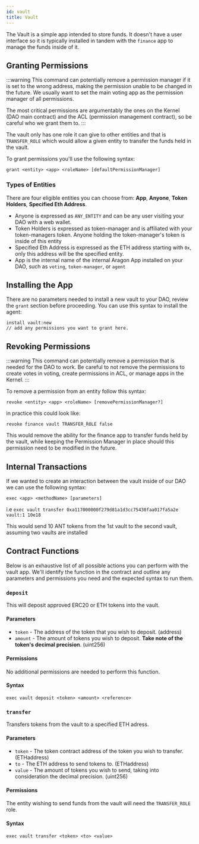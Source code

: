 ```yaml
---
id: vault
title: Vault
---
```


The Vault is a simple app intended to store funds. It doesn't have a user interface so it is typically installed in tandem with the `finance` app to manage the funds inside of it. 

## Granting Permissions

:::warning
This command can potentially remove a permission manager if it is set to the wrong address, making the permission unable to be changed in the future. We usually want to set the main voting app as the permission manager of all permissions.

The most critical permissions are argumentably the ones on the Kernel (DAO main contract) and the ACL (permission management contract), so be careful who we grant them to.
:::

The vault only has one role it can give to other entities and that is `TRANSFER_ROLE` which would allow a given entity to transfer the funds held in the vault.

To grant permissions you'll use the following syntax:

`grant <entity> <app> <roleName> [defaultPermissionManager]`

### Types of Entities

There are four eligible entities you can choose from: **App**, **Anyone**, **Token Holders**, **Specified Eth Address**.

- Anyone is expressed as `ANY_ENTITY` and can be any user visiting your DAO with a web wallet.
- Token Holders is expressed as token-manager and is affiliated with your token-managers token. Anyone holding the token-manager's token is inside of this entity
- Specified Eth Address is expressed as the ETH address starting with `0x`, only this address will be the specified entity.
- App is the internal name of the internal Aragon App installed on your DAO, such as `voting`, `token-manager`, or `agent`

## Installing the App

There are no parameters needed to install a new vault to your DAO, review the `grant` section before proceeding. You can use this syntax to install the agent:

```
install vault:new
// add any permissions you want to grant here.
```

## Revoking Permissions

:::warning
 This command can potentially remove a permission that is needed for the DAO to work. Be careful to not remove the permissions to create votes in voting, create permissions in ACL, or manage apps in the Kernel.
:::

To remove a permission from an entity follow this syntax:

`revoke <entity> <app> <roleName> [removePermissionManager?]`

in practice this could look like:

`revoke finance vault TRANSFER_ROLE false`

This would remove the ability for the finance app to transfer funds held by the vault, while keeping the Permission Manager in place should this permission need to be modified in the future.

## Internal Transactions

If we wanted to create an interaction between the vault inside of our DAO we can use the following syntax: 

`exec <app> <methodName> [parameters]`

i.e 
`exec vault transfer 0xa117000000f279d81a1d3cc75430faa017fa5a2e  vault:1 10e18`

This would send 10 ANT tokens from the 1st vault to the second vault, assuming two vaults are installed

## Contract Functions

Below is an exhaustive list of all possible actions you can perform with the vault app. We'll identify the function in the contract and outline any parameters and permissions you need and the expected syntax to run them.

### `deposit`

This will deposit approved ERC20 or ETH tokens into the vault.

#### Parameters

- `token` - The address of the token that you wish to deposit. (address)
- `amount` - The amount of tokens you wish to deposit. **Take note of the token's decimal precision**. (uint256)

#### Permissions

No additional permissions are needed to perform this function.

#### Syntax

`exec vault deposit <token> <amount> <reference>`

### `transfer`

Transfers tokens from the vault to a specified ETH adress.

#### Parameters

- `token` - The token contract address of the token you wish to transfer. (ETHaddress) 
- `to` - The ETH address to send tokens to. (ETHaddress)
- `value` - The amount of tokens you wish to send, taking into consideration the decimal precision. (uint256)

#### Permissions

The entity wishing to send funds from the vault will need the `TRANSFER_ROLE` role.

#### Syntax 

`exec vault transfer <token> <to> <value>`